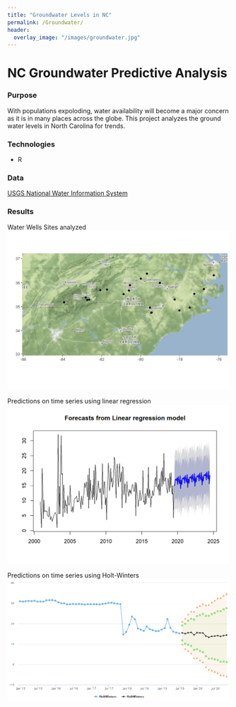 ```yaml
---
title: "Groundwater Levels in NC"
permalink: /Groundwater/
header:
  overlay_image: "/images/groundwater.jpg"
---
```

# NC Groundwater Predictive Analysis

### Purpose
With populations expoloding, water availability will become a major concern as it is in many places across the globe. This project analyzes the ground water levels in North Carolina for trends.

### Technologies
* R

### Data
[USGS National Water Information System](https://waterdata.usgs.gov/nwis) 

### Results
Water Wells Sites analyzed
![Trends](images/DSC-630/water_wells.png)

Predictions on time series using linear regression
![Trends](images/DSC-630/water_linear.png)

Predictions on time series using Holt-Winters
![Trends](images/DSC-630/water_holt.png)